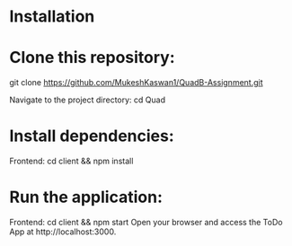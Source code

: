 # Installation

# Clone this repository: 
  git clone https://github.com/MukeshKaswan1/QuadB-Assignment.git

Navigate to the project directory: cd Quad
# Install dependencies:

Frontend: cd client && npm install

# Run the application:

Frontend: cd client && npm start
Open your browser and access the ToDo App at http://localhost:3000.
